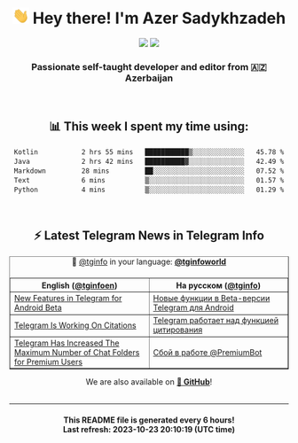 <div align="center">
	<div>
		<h1>
      <img src="./assets/hi.gif" width="30px"> Hey there! I'm Azer Sadykhzadeh
    </h1>
    <img height="18" src="https://komarev.com/ghpvc/?username=sadykhzadeh&label=Views&color=2081c1&style=flat-square" />
		<a href="https://wakatime.com/Azer"> <img height="18" src="https://wakatime.com/badge/user/f80ae27a-c328-426f-a381-bc84136e2dd6.svg" /> </a>
    <h3>
      Passionate self-taught developer and editor from 🇦🇿 Azerbaijan
    </h3>
  </div>
  <br>

<h2>📊 This week I spent my time using:</h2>

<!--START_SECTION:waka-->

```txt
Kotlin           2 hrs 55 mins   ███████████▒░░░░░░░░░░░░░   45.78 %
Java             2 hrs 42 mins   ██████████▓░░░░░░░░░░░░░░   42.49 %
Markdown         28 mins         ██░░░░░░░░░░░░░░░░░░░░░░░   07.52 %
Text             6 mins          ▒░░░░░░░░░░░░░░░░░░░░░░░░   01.57 %
Python           4 mins          ▒░░░░░░░░░░░░░░░░░░░░░░░░   01.29 %
```

<!--END_SECTION:waka-->

<br>

<h2>⚡️ Latest Telegram News in Telegram Info</h2>
  <table border>
		<tr>
			<th width="50%">English (<a href="https://t.me/tginfoen">@tginfoen</a>)</th>
			<th>На русском (<a href="https://t.me/tginfo">@tginfo</a>)</th>
		</tr>
		<caption>🚩 <a href="https://t.me/tginfo">@tginfo</a> in your language: <a href="https://t.me/tginfoworld"><b>@tginfoworld</b></a><caption/>
  <tr><td><a href="https://t.me/tginfoen/1757">New Features in Telegram for Android Beta</a></td>
    <td><a href="https://t.me/tginfo/3805">Новые функции в Beta-версии Telegram для Android</a></td></tr><tr><td><a href="https://t.me/tginfoen/1756">Telegram Is Working On Citations</a></td>
    <td><a href="https://t.me/tginfo/3804">Telegram работает над функцией цитирования</a></td></tr><tr><td><a href="https://t.me/tginfoen/1755">Telegram Has Increased The Maximum Number of Chat Folders for Premium Users</a></td>
    <td><a href="https://t.me/tginfo/3803">Сбой в работе @PremiumBot</a></td></tr>
</table>
We are also available on <a href="https://github.com/tginfo"><b>🐙 GitHub</b></a>!
</div>

<br>
<hr>
<h4 align="center">This README file is generated <b>every 6 hours</b>!</br>Last refresh: <b>2023-10-23 20:10:19 (UTC time)</b></h4>
